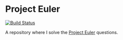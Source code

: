 # Project Euler
[![Build Status](https://travis-ci.org/jakobbeckmann/project_euler.svg?branch=master)](https://travis-ci.org/jakobbeckmann/project_euler)

A repository where I solve the [Project Euler](https://projecteuler.net/archives) questions.
